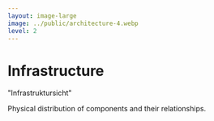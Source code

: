 ```yaml
---
layout: image-large
image: ../public/architecture-4.webp
level: 2
---
```


# Infrastructure

"Infrastruktursicht"

Physical distribution of components and their relationships.

<LightOrDark>
  <template #light>
    <inline-svg src="../public/infra.svg" class="min-w-[400px] w-1/2 mx-auto ml-12" />
  </template>
  <template #dark>
    <inline-svg src="../public/infra.svg" class="min-w-[400px] w-1/2 mx-auto ml-12 text-white" />
  </template>
</LightOrDark>
